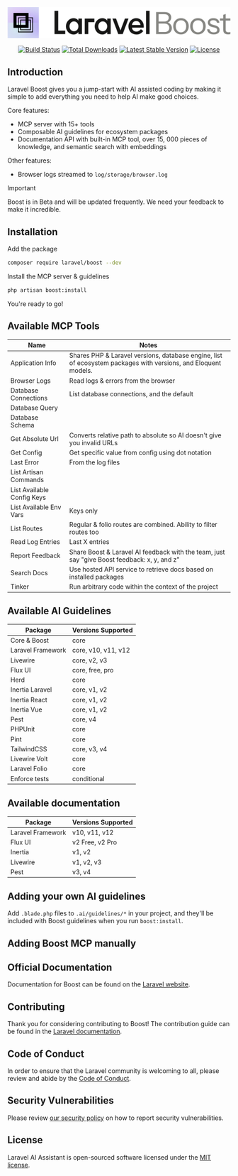 <p align="center"><img src="/art/boost.svg" alt="Logo Laravel Boost"></p>

<p align="center">
<a href="https://github.com/laravel/boost/actions"><img src="https://github.com/laravel/boost/workflows/tests/badge.svg" alt="Build Status"></a>
<a href="https://packagist.org/packages/laravel/boost"><img src="https://img.shields.io/packagist/dt/boost" alt="Total Downloads"></a>
<a href="https://packagist.org/packages/laravel/boost"><img src="https://img.shields.io/packagist/v/boost" alt="Latest Stable Version"></a>
<a href="https://packagist.org/packages/laravel/boost"><img src="https://img.shields.io/packagist/l/boost" alt="License"></a>
</p>

## Introduction
Laravel Boost gives you a jump-start with AI assisted coding by making it simple to add everything you need to help AI make good choices.

Core features:
- MCP server with 15+ tools
- Composable AI guidelines for ecosystem packages
- Documentation API with built-in MCP tool, over 15, 000 pieces of knowledge, and semantic search with embeddings

Other features:
- Browser logs streamed to `log/storage/browser.log`

> [!IMPORTANT]
> Boost is in Beta and will be updated frequently. We need your feedback to make it incredible.

## Installation

Add the package
```bash
composer require laravel/boost --dev
```

Install the MCP server & guidelines
```bash
php artisan boost:install
```

You're ready to go!

## Available MCP Tools

| Name                       | Notes                                                                                                          |
| -------------------------- |----------------------------------------------------------------------------------------------------------------|
| Application Info           | Shares PHP & Laravel versions, database engine, list of ecosystem packages with versions, and Eloquent models. |
| Browser Logs               | Read logs & errors from the browser                                                                            |
| Database Connections       | List database connections, and the default                                                                     |
| Database Query             |                                                                                                                |
| Database Schema            |                                                                                                                |
| Get Absolute Url           | Converts relative path to absolute so AI doesn't give you invalid URLs                                         |
| Get Config                 | Get specific value from config using dot notation                                                              |
| Last Error                 | From the log files                                                                                             |
| List Artisan Commands      |                                                                                                                |
| List Available Config Keys |                                                                                                                |
| List Available Env Vars    | Keys only                                                                                                      |
| List Routes                | Regular & folio routes are combined. Ability to filter routes too                                              |
| Read Log Entries           | Last X entries                                                                                                 |
| Report Feedback            | Share Boost & Laravel AI feedback with the team, just say "give Boost feedback: x, y, and z"                    |
| Search Docs                | Use hosted API service to retrieve docs based on installed packages                                            |
| Tinker                     | Run arbitrary code within the context of the project                                                           |

## Available AI Guidelines

| Package | Versions Supported |
|---------|-------------------|
| Core & Boost | core |
| Laravel Framework | core, v10, v11, v12 |
| Livewire | core, v2, v3 |
| Flux UI | core, free, pro |
| Herd | core |
| Inertia Laravel | core, v1, v2 |
| Inertia React | core, v1, v2 |
| Inertia Vue | core, v1, v2 |
| Pest | core, v4 |
| PHPUnit | core |
| Pint | core |
| TailwindCSS | core, v3, v4 |
| Livewire Volt | core |
| Laravel Folio | core |
| Enforce tests | conditional |


## Available documentation

| Package | Versions Supported |
|---------|-------------------|
| Laravel Framework | v10, v11, v12 |
| Flux UI | v2 Free, v2 Pro |
| Inertia | v1, v2 |
| Livewire | v1, v2, v3 |
| Pest | v3, v4 |


## Adding your own AI guidelines

Add `.blade.php` files to `.ai/guidelines/*` in your project, and they'll be included with Boost guidelines when you run `boost:install`.

## Adding Boost MCP manually


## Official Documentation

Documentation for Boost can be found on the [Laravel website](https://laravel.com/docs).

## Contributing

Thank you for considering contributing to Boost! The contribution guide can be found in the [Laravel documentation](https://laravel.com/docs/contributions).

## Code of Conduct

In order to ensure that the Laravel community is welcoming to all, please review and abide by the [Code of Conduct](https://laravel.com/docs/contributions#code-of-conduct).

## Security Vulnerabilities

Please review [our security policy](https://github.com/laravel/boost/security/policy) on how to report security vulnerabilities.

## License

Laravel AI Assistant is open-sourced software licensed under the [MIT license](LICENSE.md).
